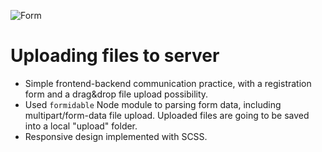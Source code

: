 ![Form](https://user-images.githubusercontent.com/83576776/130459556-5831149a-33ba-4af9-ae09-261a50882044.png)
# Uploading files to server

- Simple frontend-backend communication practice, with a registration form and a drag&drop file upload possibility.
- Used `formidable` Node module to parsing form data, including multipart/form-data file upload. Uploaded files are going to be saved into a local "upload" folder.
- Responsive design implemented with SCSS.
